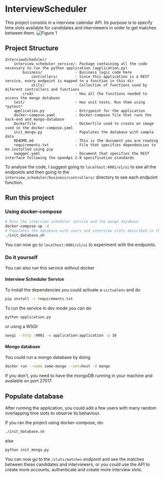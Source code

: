 # InterviewScheduler
This project consists in a interview calendar API.
Its purpose is to specify time slots available for candidates and interviewers in order to
get matches between them.
![Figure 1](https://github.com/bioslikk/InterviewScheduler/blob/master/service_ui.png?raw=true)

## Project Structure
```
InterviewScheduler/
    interview_scheduler_service/- Package containing all the code necessary to run the python application (application.py)
        business/               - Business logic code here 
            controllers/        - Since this application is a REST service, every endpoint is mapped to a function in this dir
            utils/              - Collection of functions used by diferent controllers and functions
        crud/                   - Has all the functions needed to access the mongo database
    test/                       - Has unit tests. Run them using *pytest*
    application.py              - Entrypoint for the application
    docker-compose.yaml         - Docker-compose file that runs the back-end and mongo-database
    Dockerfile                  - Dockerfile used to create an image used in the docker-compose.yaml
    init_mongo.py               - Populates the database with sample data
    README.md                   - This is the document you are reading
    requirements.txt            - File that specifies dependencies to be installed using pip
    swagger.yaml                - Document that specifies the REST interface following the openApi 2.0 specification standards
```

To analyse the code, I suggest going to `localhost:4001/v1/ui` to see all the endpoints
 and then going to the `interview_scheduler/business/controllers/` directory to see each endpoint function.
## Run this project
### Using docker-compose
```bash
# Runs the interview scheduler service and the mongo database 
docker-compose up -d
# Populates the database with users and interview slots described in the "Populate database" section
./init_database.sh
```
You can now go to `localhost:4001/v1/ui` to experiment with the endpoints.
### Do it yourself
You can also run this service without docker
#### Interview Scheduler Service
To install the dependencies you could activate a `virtualenv` and do
```bash
pip install -r requirements.txt
```
To run the service in dev mode you can do
```bash
python application.py
```
or using a WSGI
```bash
uwsgi --http :4001 -w application:application -p 16
```

#### Mongo database
You could run a mongo database by doing
```bash
docker run --name some-mongo --net=host -d mongo
```
If you don't, you need to have the mongoDB running in your machine and available on port 27017
## Populate database
After running the application, you could add a few users with many random overlapping time slots 
to observe its behaviour.

If you ran the project using docker-compose, do:
```bash
./init_database.sh
```
else
```bash
python init_mongo.py
```
You can now go to the `/slots/matches` endpoint and see the matches between these candidates and interviewers,
or you could use the API to create more accounts, authenticate and create more interview slots.


 
